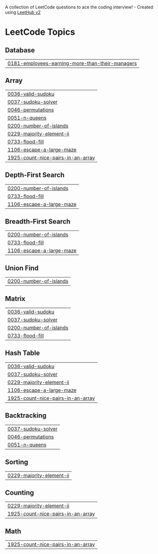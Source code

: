 A collection of LeetCode questions to ace the coding interview! - Created using [LeetHub v2](https://github.com/arunbhardwaj/LeetHub-2.0)
<!---LeetCode Topics Start-->
# LeetCode Topics
## Database
|  |
| ------- |
| [0181-employees-earning-more-than-their-managers](https://github.com/shivam-pratap75/DSA_leetcode/tree/master/0181-employees-earning-more-than-their-managers) |
## Array
|  |
| ------- |
| [0036-valid-sudoku](https://github.com/shivam-pratap75/DSA_leetcode/tree/master/0036-valid-sudoku) |
| [0037-sudoku-solver](https://github.com/shivam-pratap75/DSA_leetcode/tree/master/0037-sudoku-solver) |
| [0046-permutations](https://github.com/shivam-pratap75/DSA_leetcode/tree/master/0046-permutations) |
| [0051-n-queens](https://github.com/shivam-pratap75/DSA_leetcode/tree/master/0051-n-queens) |
| [0200-number-of-islands](https://github.com/shivam-pratap75/DSA_leetcode/tree/master/0200-number-of-islands) |
| [0229-majority-element-ii](https://github.com/shivam-pratap75/DSA_leetcode/tree/master/0229-majority-element-ii) |
| [0733-flood-fill](https://github.com/shivam-pratap75/DSA_leetcode/tree/master/0733-flood-fill) |
| [1106-escape-a-large-maze](https://github.com/shivam-pratap75/DSA_leetcode/tree/master/1106-escape-a-large-maze) |
| [1925-count-nice-pairs-in-an-array](https://github.com/shivam-pratap75/DSA_leetcode/tree/master/1925-count-nice-pairs-in-an-array) |
## Depth-First Search
|  |
| ------- |
| [0200-number-of-islands](https://github.com/shivam-pratap75/DSA_leetcode/tree/master/0200-number-of-islands) |
| [0733-flood-fill](https://github.com/shivam-pratap75/DSA_leetcode/tree/master/0733-flood-fill) |
| [1106-escape-a-large-maze](https://github.com/shivam-pratap75/DSA_leetcode/tree/master/1106-escape-a-large-maze) |
## Breadth-First Search
|  |
| ------- |
| [0200-number-of-islands](https://github.com/shivam-pratap75/DSA_leetcode/tree/master/0200-number-of-islands) |
| [0733-flood-fill](https://github.com/shivam-pratap75/DSA_leetcode/tree/master/0733-flood-fill) |
| [1106-escape-a-large-maze](https://github.com/shivam-pratap75/DSA_leetcode/tree/master/1106-escape-a-large-maze) |
## Union Find
|  |
| ------- |
| [0200-number-of-islands](https://github.com/shivam-pratap75/DSA_leetcode/tree/master/0200-number-of-islands) |
## Matrix
|  |
| ------- |
| [0036-valid-sudoku](https://github.com/shivam-pratap75/DSA_leetcode/tree/master/0036-valid-sudoku) |
| [0037-sudoku-solver](https://github.com/shivam-pratap75/DSA_leetcode/tree/master/0037-sudoku-solver) |
| [0200-number-of-islands](https://github.com/shivam-pratap75/DSA_leetcode/tree/master/0200-number-of-islands) |
| [0733-flood-fill](https://github.com/shivam-pratap75/DSA_leetcode/tree/master/0733-flood-fill) |
## Hash Table
|  |
| ------- |
| [0036-valid-sudoku](https://github.com/shivam-pratap75/DSA_leetcode/tree/master/0036-valid-sudoku) |
| [0037-sudoku-solver](https://github.com/shivam-pratap75/DSA_leetcode/tree/master/0037-sudoku-solver) |
| [0229-majority-element-ii](https://github.com/shivam-pratap75/DSA_leetcode/tree/master/0229-majority-element-ii) |
| [1106-escape-a-large-maze](https://github.com/shivam-pratap75/DSA_leetcode/tree/master/1106-escape-a-large-maze) |
| [1925-count-nice-pairs-in-an-array](https://github.com/shivam-pratap75/DSA_leetcode/tree/master/1925-count-nice-pairs-in-an-array) |
## Backtracking
|  |
| ------- |
| [0037-sudoku-solver](https://github.com/shivam-pratap75/DSA_leetcode/tree/master/0037-sudoku-solver) |
| [0046-permutations](https://github.com/shivam-pratap75/DSA_leetcode/tree/master/0046-permutations) |
| [0051-n-queens](https://github.com/shivam-pratap75/DSA_leetcode/tree/master/0051-n-queens) |
## Sorting
|  |
| ------- |
| [0229-majority-element-ii](https://github.com/shivam-pratap75/DSA_leetcode/tree/master/0229-majority-element-ii) |
## Counting
|  |
| ------- |
| [0229-majority-element-ii](https://github.com/shivam-pratap75/DSA_leetcode/tree/master/0229-majority-element-ii) |
| [1925-count-nice-pairs-in-an-array](https://github.com/shivam-pratap75/DSA_leetcode/tree/master/1925-count-nice-pairs-in-an-array) |
## Math
|  |
| ------- |
| [1925-count-nice-pairs-in-an-array](https://github.com/shivam-pratap75/DSA_leetcode/tree/master/1925-count-nice-pairs-in-an-array) |
<!---LeetCode Topics End-->